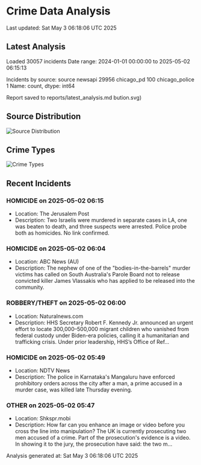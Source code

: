 # Crime Data Analysis
Last updated: Sat May  3 06:18:06 UTC 2025

## Latest Analysis

Loaded 30057 incidents
Date range: 2024-01-01 00:00:00 to 2025-05-02 06:15:13

Incidents by source:
source
newsapi           29956
chicago_pd          100
chicago_police        1
Name: count, dtype: int64

Report saved to reports/latest_analysis.md
bution.svg)

## Source Distribution
![Source Distribution](images/source_distribution.svg)

## Crime Types
![Crime Types](images/crime_types.svg)

## Recent Incidents

### HOMICIDE on 2025-05-02 06:15
- Location: The Jerusalem Post
- Description: Two Israelis were murdered in separate cases in LA, one was beaten to death, and three suspects were arrested.
Police probe both as homicides. No link confirmed.


### HOMICIDE on 2025-05-02 06:04
- Location: ABC News (AU)
- Description: The nephew of one of the "bodies-in-the-barrels" murder victims has called on South Australia's Parole Board not to release convicted killer James Vlassakis who has applied to be released into the community.


### ROBBERY/THEFT on 2025-05-02 06:00
- Location: Naturalnews.com
- Description: HHS Secretary Robert F. Kennedy Jr. announced an urgent effort to locate 300,000–500,000 migrant children who vanished from federal custody under Biden-era policies, calling it a humanitarian and trafficking crisis. Under prior leadership, HHS’s Office of Ref…


### HOMICIDE on 2025-05-02 05:49
- Location: NDTV News
- Description: The police in Karnataka&#039;s Mangaluru have enforced prohibitory orders across the city after a man, a prime accused in a murder case, was killed late Thursday evening.


### OTHER on 2025-05-02 05:47
- Location: Shkspr.mobi
- Description: How far can you enhance an image or video before you cross the line into manipulation?  The UK is currently prosecuting two men accused of a crime. Part of the prosecution's evidence is a video. In showing it to the jury, the prosecution have said:  the two m…

Analysis generated at: Sat May  3 06:18:06 UTC 2025

